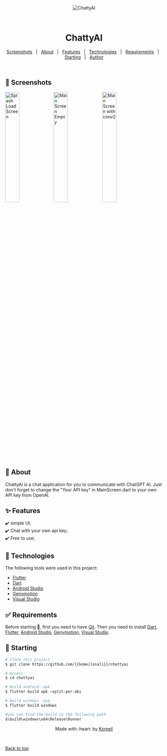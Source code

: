 <div align="center" id="top"> 
  <img src="./.github/app.gif" alt="ChattyAI" />

  &#xa0;


  <!-- <a href="https://chattyai.netlify.app">Demo</a> -->
</div>

<h1 align="center">ChattyAI</h1>


<p align="center">
  <a href="#iphone-Screenshots">Screenshots</a> &#xa0; | &#xa0;
  <a href="#dart-about">About</a> &#xa0; | &#xa0; 
  <a href="#sparkles-features">Features</a> &#xa0; | &#xa0;
  <a href="#rocket-technologies">Technologies</a> &#xa0; | &#xa0;
  <a href="#white_check_mark-requirements">Requirements</a> &#xa0; | &#xa0;
  <a href="#checkered_flag-starting">Starting</a> &#xa0; | &#xa0;
  <a href="https://github.com/{{komeilosali}}" target="_blank">Author</a>
</p>

<br>

## :iphone: Screenshots ##

<img src="https://github.com/komeilosali/ChattyAI/assets/58639066/08b698c2-a25c-4f3a-9806-1efdbee661d8" alt="Splash LoadScreen" width=30% height=30%>
<img src="https://github.com/komeilosali/ChattyAI/assets/58639066/4c1bf06d-08e9-46e3-b1a9-a9f0f87173e4" alt="Main Screen Empty" width=30% height=30%>
<img src="https://github.com/komeilosali/ChattyAI/assets/58639066/65e98394-8817-4fae-b593-21e346b15e3a" alt="Main Screen with conv2" width=30% height=30%>

## :dart: About ##

ChattyAI is a chat application for you to communicate with ChatGPT AI. Just don't forget to change the "Your API key" in MainScreen.dart to your own API key from OpenAI.

## :sparkles: Features ##

:heavy_check_mark: simple UI;\
:heavy_check_mark: Chat with your own api key;\
:heavy_check_mark: Free to use;

## :rocket: Technologies ##

The following tools were used in this project:

- [Flutter](https://flutter.dev/)
- [Dart](https://dart.dev/)
- [Android Studio](https://developer.android.com/studio)
- [Genymotion](https://www.genymotion.com/)
- [Visual Studio](https://visualstudio.microsoft.com/)

## :white_check_mark: Requirements ##

Before starting :checkered_flag:, first you need to have [Git](https://git-scm.com).
Then you need to install [Dart](https://dart.dev/), [Flutter](https://flutter.dev/), [Android Studio](https://developer.android.com/studio), [Genymotion](https://www.genymotion.com/), [Visual Studio](https://visualstudio.microsoft.com/).

## :checkered_flag: Starting ##

```bash
# Clone this project
$ git clone https://github.com/{{komeilosali}}/chattyai

# Access
$ cd chattyai

# Build android .apk
$ flutter build apk –split-per-abi

# Build windows .exe
$ flutter build windows

#you can find the build in the following path 
$\build\windows\x64\Release\Runner
```
<p align="center">
Made with :heart: by <a href="https://github.com/{{komeilosali}}" target="_blank">Komeil</a>
</p>


&#xa0;

<a href="#top">Back to top</a>
